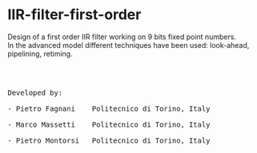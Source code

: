# IIR-filter-first-order
Design of a first order IIR filter working on 9 bits fixed point numbers.
<br>
In the advanced model different techniques have been used: look-ahead, pipelining, retiming.

<br>
<br>
<pre>
Developed by:<br>
- Pietro Fagnani    Politecnico di Torino, Italy <br>
- Marco Massetti    Politecnico di Torino, Italy <br>
- Pietro Montorsi   Politecnico di Torino, Italy <br>
</pre>
